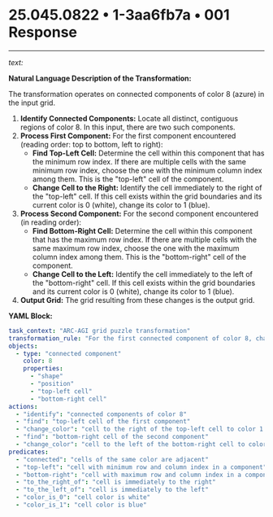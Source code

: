 # 25.045.0822 • 1-3aa6fb7a • 001 Response

---

*text:*

**Natural Language Description of the Transformation:**

The transformation operates on connected components of color 8 (azure) in the input grid.

1. **Identify Connected Components:** Locate all distinct, contiguous regions of color 8. In this input, there are two such components.
2. **Process First Component:** For the first component encountered (reading order: top to bottom, left to right):
    - **Find Top-Left Cell:** Determine the cell within this component that has the minimum row index. If there are multiple cells with the same minimum row index, choose the one with the minimum column index among them. This is the "top-left" cell of the component.
    - **Change Cell to the Right:**  Identify the cell immediately to the right of the "top-left" cell. If this cell exists within the grid boundaries and its current color is 0 (white), change its color to 1 (blue).
3. **Process Second Component:** For the second component encountered (in reading order):
    - **Find Bottom-Right Cell:** Determine the cell within this component that has the maximum row index. If there are multiple cells with the same maximum row index, choose the one with the maximum column index among them. This is the "bottom-right" cell of the component.
    - **Change Cell to the Left:** Identify the cell immediately to the left of the "bottom-right" cell. If this cell exists within the grid boundaries and its current color is 0 (white), change its color to 1 (blue).
4. **Output Grid:** The grid resulting from these changes is the output grid.

**YAML Block:**

```yaml
task_context: "ARC-AGI grid puzzle transformation"
transformation_rule: "For the first connected component of color 8, change the cell to the right of its top-left cell to color 1. For the second connected component of color 8, change the cell to the left of its bottom-right cell to color 1."
objects:
  - type: "connected component"
    color: 8
    properties:
      - "shape"
      - "position"
      - "top-left cell"
      - "bottom-right cell"
actions:
  - "identify": "connected components of color 8"
  - "find": "top-left cell of the first component"
  - "change_color": "cell to the right of the top-left cell to color 1 if it is color 0"
  - "find": "bottom-right cell of the second component"
  - "change_color": "cell to the left of the bottom-right cell to color 1 if it is color 0"
predicates:
  - "connected": "cells of the same color are adjacent"
  - "top-left": "cell with minimum row and column index in a component"
  - "bottom-right": "cell with maximum row and column index in a component"
  - "to_the_right_of": "cell is immediately to the right"
  - "to_the_left_of": "cell is immediately to the left"
  - "color_is_0": "cell color is white"
  - "color_is_1": "cell color is blue"
```
